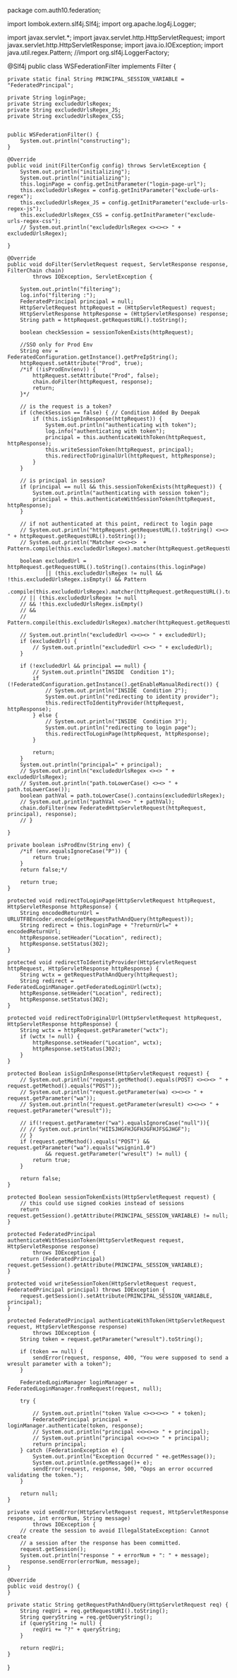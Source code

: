 package com.auth10.federation;

import lombok.extern.slf4j.Slf4j;
import org.apache.log4j.Logger;

import javax.servlet.*;
import javax.servlet.http.HttpServletRequest;
import javax.servlet.http.HttpServletResponse;
import java.io.IOException;
import java.util.regex.Pattern;
//import org.slf4j.LoggerFactory;

@Slf4j
public class WSFederationFilter implements Filter {

	private static final String PRINCIPAL_SESSION_VARIABLE = "FederatedPrincipal";

	private String loginPage;
	private String excludedUrlsRegex;
	private String excludedUrlsRegex_JS;
	private String excludedUrlsRegex_CSS;


	public WSFederationFilter() {
		System.out.println("constructing");
	}

	@Override
	public void init(FilterConfig config) throws ServletException {
		System.out.println("initializing");
		System.out.println("initializing");
		this.loginPage = config.getInitParameter("login-page-url");
		this.excludedUrlsRegex = config.getInitParameter("exclude-urls-regex");
		this.excludedUrlsRegex_JS = config.getInitParameter("exclude-urls-regex-js");
		this.excludedUrlsRegex_CSS = config.getInitParameter("exclude-urls-regex-css");
		// System.out.println("excludedUrlsRegex <><><> " + excludedUrlsRegex);

	}

	@Override
	public void doFilter(ServletRequest request, ServletResponse response, FilterChain chain)
			throws IOException, ServletException {

		System.out.println("filtering");
		log.info("filtering :");
		FederatedPrincipal principal = null;
		HttpServletRequest httpRequest = (HttpServletRequest) request;
		HttpServletResponse httpResponse = (HttpServletResponse) response;
		String path = httpRequest.getRequestURL().toString();

		boolean checkSession = sessionTokenExists(httpRequest);
		
		//SSO only for Prod Env
		String env = FederatedConfiguration.getInstance().getPreIpString();
		httpRequest.setAttribute("Prod", true);
		/*if (!isProdEnv(env)) {
			httpRequest.setAttribute("Prod", false);
			chain.doFilter(httpRequest, response);
			return;
		}*/

		// is the request is a token?
		if (checkSession == false) { // Condition Added By Deepak
			if (this.isSignInResponse(httpRequest)) {
				System.out.println("authenticating with token");
				log.info("authenticating with token");
				principal = this.authenticateWithToken(httpRequest, httpResponse);
				this.writeSessionToken(httpRequest, principal);
				this.redirectToOriginalUrl(httpRequest, httpResponse);
			}
		}

		// is principal in session?
		if (principal == null && this.sessionTokenExists(httpRequest)) {
			System.out.println("authenticating with session token");
			principal = this.authenticateWithSessionToken(httpRequest, httpResponse);
		}

		// if not authenticated at this point, redirect to login page
		// System.out.println("httpRequest.getRequestURL().toString() <><> " + httpRequest.getRequestURL().toString());
		// System.out.println("Matcher <><><>  + Pattern.compile(this.excludedUrlsRegex).matcher(httpRequest.getRequestURL().toString()).find());

		boolean excludedUrl = httpRequest.getRequestURL().toString().contains(this.loginPage)
				|| (this.excludedUrlsRegex != null && !this.excludedUrlsRegex.isEmpty() && Pattern
						.compile(this.excludedUrlsRegex).matcher(httpRequest.getRequestURL().toString()).find());
		// || (this.excludedUrlsRegex != null
		// && !this.excludedUrlsRegex.isEmpty()
		// &&
		// Pattern.compile(this.excludedUrlsRegex).matcher(httpRequest.getRequestURL().toString()).find());

		// System.out.println("excludedUrl <><><> " + excludedUrl);
		if (excludedUrl) {
			// System.out.println("excludedUrl <><> " + excludedUrl);
		}

		if (!excludedUrl && principal == null) {
			// System.out.println("INSIDE  Condition 1");
			if (!FederatedConfiguration.getInstance().getEnableManualRedirect()) {
				// System.out.println("INSIDE  Condition 2");
				System.out.println("redirecting to identity provider");
				this.redirectToIdentityProvider(httpRequest, httpResponse);
			} else {
				// System.out.println("INSIDE  Condition 3");
				System.out.println("redirecting to login page");
				this.redirectToLoginPage(httpRequest, httpResponse);
			}

			return;
		}
		System.out.println("principal=" + principal);
		// System.out.println("excludedUrlsRegex <><> " + excludedUrlsRegex);
		// System.out.println("path.toLowerCase() <><> " + path.toLowerCase());
		boolean pathVal = path.toLowerCase().contains(excludedUrlsRegex);
		// System.out.println("pathVal <><> " + pathVal);
		chain.doFilter(new FederatedHttpServletRequest(httpRequest, principal), response);
		// }

	}

	private boolean isProdEnv(String env) {
		/*if (env.equalsIgnoreCase("P")) {
			return true;
		}
		return false;*/

		return true;
	}

	protected void redirectToLoginPage(HttpServletRequest httpRequest, HttpServletResponse httpResponse) {
		String encodedReturnUrl = URLUTF8Encoder.encode(getRequestPathAndQuery(httpRequest));
		String redirect = this.loginPage + "?returnUrl=" + encodedReturnUrl;
		httpResponse.setHeader("Location", redirect);
		httpResponse.setStatus(302);
	}

	protected void redirectToIdentityProvider(HttpServletRequest httpRequest, HttpServletResponse httpResponse) {
		String wctx = getRequestPathAndQuery(httpRequest);
		String redirect = FederatedLoginManager.getFederatedLoginUrl(wctx);
		httpResponse.setHeader("Location", redirect);
		httpResponse.setStatus(302);
	}

	protected void redirectToOriginalUrl(HttpServletRequest httpRequest, HttpServletResponse httpResponse) {
		String wctx = httpRequest.getParameter("wctx");
		if (wctx != null) {
			httpResponse.setHeader("Location", wctx);
			httpResponse.setStatus(302);
		}
	}

	protected Boolean isSignInResponse(HttpServletRequest request) {
		// System.out.println("request.getMethod().equals(POST) <><><> " + request.getMethod().equals("POST"));
		// System.out.println("request.getParameter(wa) <><><> " + request.getParameter("wa"));
		// System.out.println("request.getParameter(wresult) <><><> " + request.getParameter("wresult"));

		// if(!request.getParameter("wa").equalsIgnoreCase("null")){
		// // System.out.println("HIISJHGFHJGFHJGFHJFSGJHGF");
		// }
		if (request.getMethod().equals("POST") && request.getParameter("wa").equals("wsignin1.0")
				&& request.getParameter("wresult") != null) {
			return true;
		}

		return false;
	}

	protected Boolean sessionTokenExists(HttpServletRequest request) {
		// this could use signed cookies instead of sessions
		return request.getSession().getAttribute(PRINCIPAL_SESSION_VARIABLE) != null;
	}

	protected FederatedPrincipal authenticateWithSessionToken(HttpServletRequest request, HttpServletResponse response)
			throws IOException {
		return (FederatedPrincipal) request.getSession().getAttribute(PRINCIPAL_SESSION_VARIABLE);
	}

	protected void writeSessionToken(HttpServletRequest request, FederatedPrincipal principal) throws IOException {
		request.getSession().setAttribute(PRINCIPAL_SESSION_VARIABLE, principal);
	}

	protected FederatedPrincipal authenticateWithToken(HttpServletRequest request, HttpServletResponse response)
			throws IOException {
		String token = request.getParameter("wresult").toString();

		if (token == null) {
			sendError(request, response, 400, "You were supposed to send a wresult parameter with a token");
		}

		FederatedLoginManager loginManager = FederatedLoginManager.fromRequest(request, null);

		try {

			// System.out.println("token Value <><><><> " + token);
			FederatedPrincipal principal = loginManager.authenticate(token, response);
			// System.out.println("principal <<><><> " + principal);
			// System.out.println("principal <<><><> " + principal);
			return principal;
		} catch (FederationException e) {
			System.out.println("Exception Occurred " +e.getMessage());
			System.out.println(e.getMessage()+ e);
			sendError(request, response, 500, "Oops an error occurred validating the token.");
		}

		return null;
	}

	private void sendError(HttpServletRequest request, HttpServletResponse response, int errorNum, String message)
			throws IOException {
		// create the session to avoid IllegalStateException: Cannot create
		// a session after the response has been committed.
		request.getSession();
		System.out.println("response " + errorNum + ": " + message);
		response.sendError(errorNum, message);
	}

	@Override
	public void destroy() {
	}

	private static String getRequestPathAndQuery(HttpServletRequest req) {
		String reqUri = req.getRequestURI().toString();
		String queryString = req.getQueryString();
		if (queryString != null) {
			reqUri += "?" + queryString;
		}

		return reqUri;
	}
}
